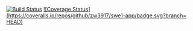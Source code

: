 [![Build Status](https://app.travis-ci.com/zw3917/swe1-app.svg?branch=main)](https://app.travis-ci.com/zw3917/swe1-app)  [![Coverage Status](https://coveralls.io/repos/github/zw3917/swe1-app/badge.svg?branch= HEAD)](https://coveralls.io/github/zw3917/swe1-app?branch=HEAD)
